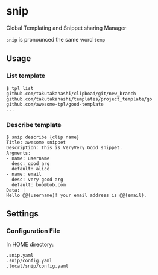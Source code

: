 # snip

Global Templating and Snippet sharing Manager

`snip` is pronounced the same word `temp`

## Usage

### List template

```
$ tpl list
github.com/takutakahashi/clipboad/git/new_branch
github.com/takutakahashi/templates/project_template/go
github.com/awesome-tpl/good-template
...
```

### Describe template
```
$ snip describe {clip name}
Title: awesome snippet
Description: This is VeryVery Good snippet.
Argments:
- name: username
  desc: good arg
  default: alice
- name: email
  desc: very good arg
  default: bob@bob.com
Data: |
Hello @@(username)! your email address is @@(email).
```

## Settings

### Configuration File

In HOME directory:
```
.snip.yaml
.snip/config.yaml
.local/snip/config.yaml
```
